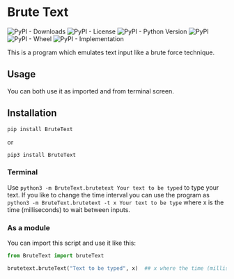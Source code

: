 # Brute Text
![PyPI - Downloads](https://img.shields.io/pypi/dm/BruteText) ![PyPI - License](https://img.shields.io/pypi/l/BruteText) ![PyPI - Python Version](https://img.shields.io/pypi/pyversions/BruteText) ![PyPI](https://img.shields.io/pypi/v/BruteText) ![PyPI - Wheel](https://img.shields.io/pypi/wheel/BruteText) ![PyPI - Implementation](https://img.shields.io/pypi/implementation/BruteText)

This is a program which emulates text input like a brute force technique.

## Usage
You can both use it as imported and from terminal screen.

## Installation
```
pip install BruteText
```

or 

```
pip3 install BruteText
```

### Terminal
Use `python3 -m BruteText.brutetext Your text to be typed` to type your text. If you like to change the time interval you can use the program as `python3 -m BruteText.brutetext -t x Your text to be type` where x is the time (milliseconds) to wait between inputs.

### As a module
You can import this script and use it like this:
```py
from BruteText import bruteText

brutetext.bruteText("Text to be typed", x)  ## x where the time (milliseconds) between inputs.
```
